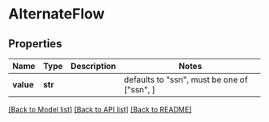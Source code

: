 # AlternateFlow


## Properties
Name | Type | Description | Notes
------------ | ------------- | ------------- | -------------
**value** | **str** |  | defaults to "ssn",  must be one of ["ssn", ]

[[Back to Model list]](../README.md#documentation-for-models) [[Back to API list]](../README.md#documentation-for-api-endpoints) [[Back to README]](../README.md)


